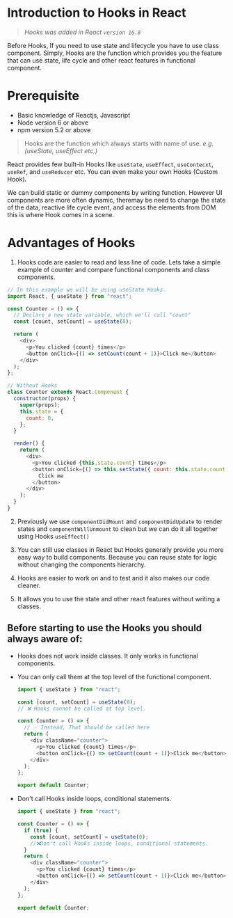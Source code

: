 # **Introduction to Hooks in React**

> _Hooks was added in React `version 16.8`_

Before Hooks, If you need to use state and lifecycle you have to use class component. Simply, Hooks are the function which provides you the feature that can use state, life cycle and other react features in functional component.

# **Prerequisite**

- Basic knowledge of Reactjs, Javascript
- Node version 6 or above
- npm version 5.2 or above

> Hooks are the function which always starts with name of use. _e.g. (useState, useEffect etc.)_

React provides few built-in Hooks like `useState`, `useEffect`, `useContecxt`, `useRef`, and `useReducer` etc. You can even make your own Hooks (Custom Hook).

We can build static or dummy components by writing function. However UI components are more often dynamic, theremay be need to change the state of the data, reactive life cycle event, and access the elements from DOM this is where Hook comes in a scene.

# **Advantages of Hooks**

1. Hooks code are easier to read and less line of code. Lets take a simple example of counter and compare functional components and class components.

```javascript
// In this example we will be using useState Hooks.
import React, { useState } from "react";

const Counter = () => {
  // Declare a new state variable, which we'll call "count"
  const [count, setCount] = useState(0);

  return (
    <div>
      <p>You clicked {count} times</p>
      <button onClick={() => setCount(count + 1)}>Click me</button>
    </div>
  );
};
```

```javascript
// Without Hooks
class Counter extends React.Component {
  constructor(props) {
    super(props);
    this.state = {
      count: 0,
    };
  }

  render() {
    return (
      <div>
        <p>You clicked {this.state.count} times</p>
        <button onClick={() => this.setState({ count: this.state.count + 1 })}>
          Click me
        </button>
      </div>
    );
  }
}
```

2. Previously we use `componentDidMount` and `componentDidUpdate` to render states and `componentWillUnmount` to clean but we can do it all together using Hooks `useEffect()`

3. You can still use classes in React but Hooks generally provide you more easy way to build components. Because you can reuse state for logic without changing the components hierarchy.

4. Hooks are easier to work on and to test and it also makes our code cleaner.

5. It allows you to use the state and other react features without writing a classes.

## **Before starting to use the Hooks you should always aware of:**

- Hooks does not work inside classes. It only works in functional components.
- You can only call them at the top level of the functional component.

  ```javascript
  import { useState } from "react";

  const [count, setCount] = useState(0);
  // ❌ Hooks cannot be called at top level.

  const Counter = () => {
    // ✅ Instead, That should be called here
    return (
      <div className="counter">
        <p>You clicked {count} times</p>
        <button onClick={() => setCount(count + 1)}>Click me</button>
      </div>
    );
  };

  export default Counter;
  ```

- Don't call Hooks inside loops, conditional statements.

  ```javascript
  import { useState } from "react";

  const Counter = () => {
    if (true) {
      const [count, setCount] = useState(0);
      //❌Don't call Hooks inside loops, conditional statements.
    }
    return (
      <div className="counter">
        <p>You clicked {count} times</p>
        <button onClick={() => setCount(count + 1)}>Click me</button>
      </div>
    );
  };

  export default Counter;
  ```
